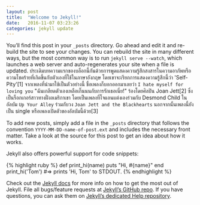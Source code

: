```yaml
---
layout: post
title:  "Welcome to Jekyll!"
date:   2016-11-07 03:23:26
categories: jekyll update
---
```

You’ll find this post in your `_posts` directory. Go ahead and edit it and re-build the site to see your changes. You can rebuild the site in many different ways, but the most common way is to run `jekyll serve --watch`, which launches a web server and auto-regenerates your site when a file is updated.
ประเดิมบทความแรกของบล็อกนี้กันด้วยการพูดแสดงความรู้สึกสงสารในความอาภัพหรือความโชคร้ายที่เกิดขึ้นกับตัวเองที่ใช้ในภาษาอังกฤษ โดยเขาจะเรียกการแสดงความรู้สึกนี้ว่า 'Self-Pity'[1] จากเพลงที่นำมาใช้เป็นตัวอย่างนี้ ชื่อเพลงก็บอกออกมาเลยว่า `I hate myself for loving you` "ฉันเกลียดตัวเองเหลือเกิ๊นนนกับการรักเธอเนี่ย!" ร้องโดยศิลปิน Joan Jett[2] ซึ่งเป็นร็อกเกอร์สาวทางฝั่งอเมริกาเขา โดยเป็นเพลงที่โจแอนแต่งเองร่วมกับ Desmond Child ในอัลบัม `Up Your Alley` ร่วมกับวง `Joan Jett and the Blackhearts` นอกจากนั้นเพลงนี้ยังเป็น single หรือเพลงเปิดตัวของอัลบัมนี้ด้วย[3]

To add new posts, simply add a file in the `_posts` directory that follows the convention `YYYY-MM-DD-name-of-post.ext` and includes the necessary front matter. Take a look at the source for this post to get an idea about how it works.

Jekyll also offers powerful support for code snippets:

{% highlight ruby %}
def print_hi(name)
  puts "Hi, #{name}"
end
print_hi('Tom')
#=> prints 'Hi, Tom' to STDOUT.
{% endhighlight %}

Check out the [Jekyll docs][jekyll] for more info on how to get the most out of Jekyll. File all bugs/feature requests at [Jekyll’s GitHub repo][jekyll-gh]. If you have questions, you can ask them on [Jekyll’s dedicated Help repository][jekyll-help].

[jekyll]:      http://jekyllrb.com
[jekyll-gh]:   https://github.com/jekyll/jekyll
[jekyll-help]: https://github.com/jekyll/jekyll-help
